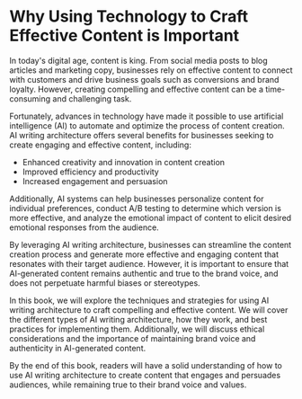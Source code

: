 Why Using Technology to Craft Effective Content is Important
=====================================================================================

In today's digital age, content is king. From social media posts to blog articles and marketing copy, businesses rely on effective content to connect with customers and drive business goals such as conversions and brand loyalty. However, creating compelling and effective content can be a time-consuming and challenging task.

Fortunately, advances in technology have made it possible to use artificial intelligence (AI) to automate and optimize the process of content creation. AI writing architecture offers several benefits for businesses seeking to create engaging and effective content, including:

* Enhanced creativity and innovation in content creation
* Improved efficiency and productivity
* Increased engagement and persuasion

Additionally, AI systems can help businesses personalize content for individual preferences, conduct A/B testing to determine which version is more effective, and analyze the emotional impact of content to elicit desired emotional responses from the audience.

By leveraging AI writing architecture, businesses can streamline the content creation process and generate more effective and engaging content that resonates with their target audience. However, it is important to ensure that AI-generated content remains authentic and true to the brand voice, and does not perpetuate harmful biases or stereotypes.

In this book, we will explore the techniques and strategies for using AI writing architecture to craft compelling and effective content. We will cover the different types of AI writing architecture, how they work, and best practices for implementing them. Additionally, we will discuss ethical considerations and the importance of maintaining brand voice and authenticity in AI-generated content.

By the end of this book, readers will have a solid understanding of how to use AI writing architecture to create content that engages and persuades audiences, while remaining true to their brand voice and values.
